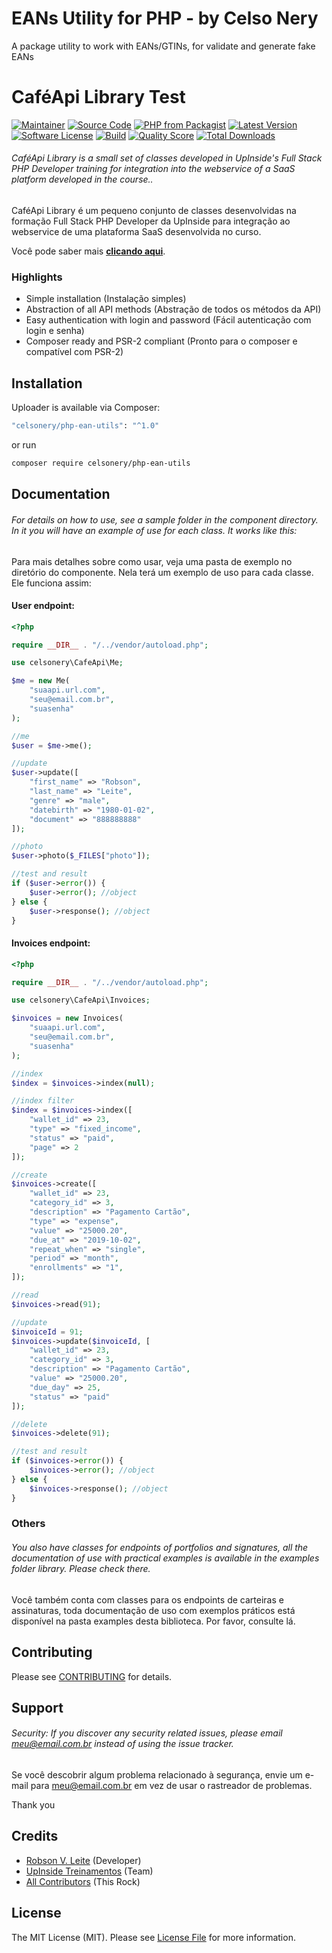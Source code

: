 # EANs Utility for PHP - by Celso Nery
A package utility to work with EANs/GTINs, for validate and generate fake EANs

# CaféApi Library Test

[![Maintainer](http://img.shields.io/badge/maintainer-@celsonery-blue.svg?style=flat-square)](https://twitter.com/celsonery)
[![Source Code](http://img.shields.io/badge/source-celsonery/php-ean-utils-blue.svg?style=flat-square)](https://github.com/celsonery/php-ean-utils)
[![PHP from Packagist](https://img.shields.io/packagist/php-v/celsonery/php-ean-utils.svg?style=flat-square)](https://packagist.org/packages/celsonery/php-ean-utils)
[![Latest Version](https://img.shields.io/github/release/celsonery/php-ean-utils.svg?style=flat-square)](https://github.com/celsonery/php-ean-utils/releases)
[![Software License](https://img.shields.io/badge/license-MIT-brightgreen.svg?style=flat-square)](LICENSE)
[![Build](https://img.shields.io/scrutinizer/build/g/celsonery/php-ean-utils.svg?style=flat-square)](https://scrutinizer-ci.com/g/celsonery/php-ean-utils)
[![Quality Score](https://img.shields.io/scrutinizer/g/celsonery/php-ean-utils.svg?style=flat-square)](https://scrutinizer-ci.com/g/celsonery/php-ean-utils)
[![Total Downloads](https://img.shields.io/packagist/dt/celsonery/php-ean-utils.svg?style=flat-square)](https://packagist.org/packages/ccelsonery/php-ean-utils)

###### CaféApi Library is a small set of classes developed in UpInside's Full Stack PHP Developer training for integration into the webservice of a SaaS platform developed in the course..

CaféApi Library é um pequeno conjunto de classes desenvolvidas na formação Full Stack PHP Developer da UpInside para integração ao webservice de uma plataforma SaaS desenvolvida no curso.

Você pode saber mais **[clicando aqui](https://www.upinside.com.br/fsphp)**.

### Highlights

- Simple installation (Instalação simples)
- Abstraction of all API methods (Abstração de todos os métodos da API)
- Easy authentication with login and password (Fácil autenticação com login e senha)
- Composer ready and PSR-2 compliant (Pronto para o composer e compatível com PSR-2)

## Installation

Uploader is available via Composer:

```bash
"celsonery/php-ean-utils": "^1.0"
```

or run

```bash
composer require celsonery/php-ean-utils
```

## Documentation

###### For details on how to use, see a sample folder in the component directory. In it you will have an example of use for each class. It works like this:

Para mais detalhes sobre como usar, veja uma pasta de exemplo no diretório do componente. Nela terá um exemplo de uso para cada classe. Ele funciona assim:

#### User endpoint:

```php
<?php

require __DIR__ . "/../vendor/autoload.php";

use celsonery\CafeApi\Me;

$me = new Me(
    "suaapi.url.com",
    "seu@email.com.br",
    "suasenha"
);

//me
$user = $me->me();

//update
$user->update([
    "first_name" => "Robson",
    "last_name" => "Leite",
    "genre" => "male",
    "datebirth" => "1980-01-02",
    "document" => "888888888"
]);

//photo
$user->photo($_FILES["photo"]);

//test and result
if ($user->error()) {
    $user->error(); //object
} else {
    $user->response(); //object
}
```

#### Invoices endpoint:

```php
<?php

require __DIR__ . "/../vendor/autoload.php";

use celsonery\CafeApi\Invoices;

$invoices = new Invoices(
    "suaapi.url.com",
    "seu@email.com.br",
    "suasenha"
);

//index
$index = $invoices->index(null);

//index filter
$index = $invoices->index([
    "wallet_id" => 23,
    "type" => "fixed_income",
    "status" => "paid",
    "page" => 2
]);

//create
$invoices->create([
    "wallet_id" => 23,
    "category_id" => 3,
    "description" => "Pagamento Cartão",
    "type" => "expense",
    "value" => "25000.20",
    "due_at" => "2019-10-02",
    "repeat_when" => "single",
    "period" => "month",
    "enrollments" => "1",
]);

//read
$invoices->read(91);

//update
$invoiceId = 91;
$invoices->update($invoiceId, [
    "wallet_id" => 23,
    "category_id" => 3,
    "description" => "Pagamento Cartão",
    "value" => "25000.20",
    "due_day" => 25,
    "status" => "paid"
]);

//delete
$invoices->delete(91);

//test and result
if ($invoices->error()) {
    $invoices->error(); //object
} else {
    $invoices->response(); //object
}
```

### Others

###### You also have classes for endpoints of portfolios and signatures, all the documentation of use with practical examples is available in the examples folder library. Please check there.

Você também conta com classes para os endpoints de carteiras e assinaturas, toda documentação de uso com exemplos práticos está disponível na pasta examples desta biblioteca. Por favor, consulte lá.

## Contributing

Please see [CONTRIBUTING](https://github.com/celsonery/uploader/blob/master/CONTRIBUTING.md) for details.

## Support

###### Security: If you discover any security related issues, please email meu@email.com.br instead of using the issue tracker.

Se você descobrir algum problema relacionado à segurança, envie um e-mail para meu@email.com.br em vez de usar o rastreador de problemas.

Thank you

## Credits

- [Robson V. Leite](https://github.com/celsonery) (Developer)
- [UpInside Treinamentos](https://github.com/celsonery) (Team)
- [All Contributors](https://github.com/celsonery/php-ean-utils/contributors) (This Rock)

## License

The MIT License (MIT). Please see [License File](https://github.com/celsonery/php-ean-utils/blob/master/LICENSE) for more information.
